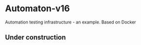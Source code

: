 # Automaton-v16
Automation testing infrastructure - an example. Based on Docker

## Under construction
